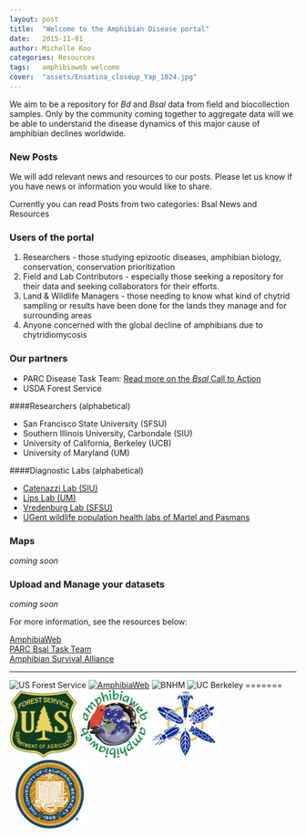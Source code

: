 ```yaml
---
layout: post
title:  "Welcome to the Amphibian Disease portal"
date:   2015-11-01
author: Michelle Koo
categories: Resources
tags:	amphibiaweb welcome 
cover:  "assets/Ensatina_closeup_Yap_1024.jpg"
---
```


We aim to be a repository for _Bd_ and _Bsal_ data from field and biocollection samples. Only by the community coming together to aggregate data will we be able to understand the disease dynamics of this major cause of amphibian declines worldwide.

### New Posts

We will add relevant news and resources to our posts. Please let us know if you have news or information you would like to share.     

Currently you can read Posts from two categories: Bsal News and Resources

### Users of the portal    

<ol>
          <li>
            Researchers - those studying epizootic diseases, amphibian
            biology, conservation, conservation prioritization
          </li>
          <li>
            Field and Lab Contributors - especially those seeking a
            repository for their data and seeking collaborators for
            their efforts.
          </li>
          <li>
            Land & Wildlife Managers - those needing to know what kind
            of chytrid sampling or results have been done for the
            lands they manage and for surrounding areas
          </li>
          <li>
            Anyone concerned with the global decline of amphibians due to chytridiomycosis
          </li>
        </ol>



### Our partners     
- PARC Disease Task Team: [Read more on the _Bsal_ Call to Action](http://www.parcplace.org/parcplace/images/stories/pdf/BsalBrief.pdf)
- USDA Forest Service

####Researchers (alphabetical)
- San Francisco State University (SFSU) 
- Southern Illinois University, Carbondale (SIU) 
- University of California, Berkeley (UCB)
- University of Maryland (UM)
   
####Diagnostic Labs (alphabetical) 
- [Catenazzi Lab (SIU)](http://catenazzi.weebly.com/)
- [Lips Lab (UM)](http://lipslab.weebly.com/)
- [Vredenburg Lab (SFSU)](http://www.vredenburglab.com/)
- [UGent wildlife population health labs of Martel and Pasmans](http://www.ugent.be/di/di05/nl/dienstverlening/kliniek/amfibie.htm)


### Maps
_coming soon_

### Upload and Manage your datasets
_coming soon_

    
For more information, see the resources below:

[AmphibiaWeb](http://amphibiaweb.org)     
[PARC Bsal Task Team](http://parcplace.org/parcplace/resources/disease-task-team.html)      
[Amphibian Survival Alliance](http://www.amphibians.org/)

<hr>

<img src="/amphibian-disease-tracker/assets/USDA_FS.jpg" style="height:120px;width:120px " alt="US Forest Service"/>
<a href="http://amphibiaweb.org"><img src="/amphibian-disease-tracker/assets/awlogomed.jpg" style="height:120px;width:120px " alt="AmphibiaWeb"/></a>
<img src="/amphibian-disease-tracker/assets/bnhm_logo_large.jpg" style="height:120px;width:120px " alt="BNHM"/>
<img src="/amphibian-disease-tracker/assets/UCBseal.gif" style="height:120px;width:141px " alt="UC Berkeley"/>
=======
<img src="assets/USDA_FS.jpg" style="height:120px;width:120px " alt="US Forest Service"/>
<a href="http://amphibiaweb.org"><img src="assets/awlogomed.jpg" style="height:120px;width:120px " alt="AmphibiaWeb"/></a>
<img src="assets/bnhm_logo_large.jpg" style="height:120px;width:120px " alt="Berkeley Natural History Museums"/>
<img src="assets/UCBseal.gif" style="height:120px;width:141px " alt="UC Berkeley"/>




